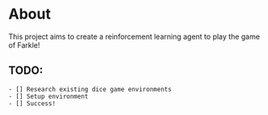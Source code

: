 # About

This project aims to create a reinforcement learning agent to play the game of Farkle!

## TODO:
    - [] Research existing dice game environments
    - [] Setup environment
    - [] Success!